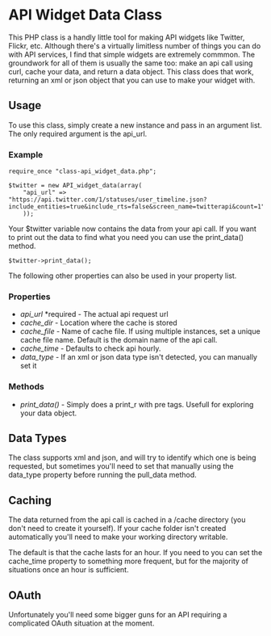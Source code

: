 # API Widget Data Class
	
This PHP class is a handly little tool for making API widgets like Twitter, Flickr, etc. Although there's a virtually limitless number of things you can do with API services, I find that simple widgets are extremely commmon. The groundwork for all of them is usually the same too: make an api call using curl, cache your data, and return a data object. This class does that work, returning an xml or json object that you can use to make your widget with.

## Usage

To use this class, simply create a new instance and pass in an argument list. The only required argument is the api_url. 

### Example

	require_once "class-api_widget_data.php";

	$twitter = new API_widget_data(array(
		"api_url" => "https://api.twitter.com/1/statuses/user_timeline.json?include_entities=true&include_rts=false&screen_name=twitterapi&count=1",
		));

Your $twitter variable now contains the data from your api call. If you want to print out the data to find what you need you can use the print_data() method.
	
	$twitter->print_data();

The following other properties can also be used in your property list.

### Properties

* *api_url* *required - The actual api request url
* *cache_dir* - Location where the cache is stored
* *cache_file* - Name of cache file. If using multiple instances, set a unique cache file name. Default is the domain name of the api call.
* *cache_time* - Defaults to check api hourly.
* *data_type* - If an xml or json data type isn't detected, you can manually set it
				
### Methods
* *print_data()* - Simply does a print_r with pre tags. Usefull for exploring your data object.
					

## Data Types

The class supports xml and json, and will try to identify which one is being requested, but sometimes you'll need to set that manually using the data_type property before running the pull_data method.

## Caching
The data returned from the api call is cached in a /cache directory (you don't need to create it yourself). If your cache folder isn't created automatically you'll need to make your working directory writable.

The default is that the cache lasts for an hour. If you need to you can set the cache_time property to something more frequent, but for the majority of situations once an hour is sufficient. 

## OAuth
Unfortunately you'll need some bigger guns for an API requiring a complicated OAuth situation at the moment.